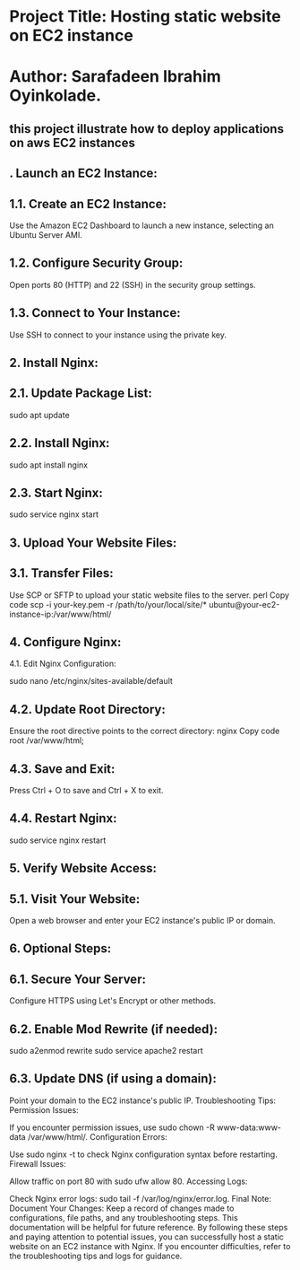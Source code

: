 # Project Title: Hosting static website on EC2 instance
# Author: Sarafadeen Ibrahim Oyinkolade.

## this project illustrate how to deploy applications on aws EC2 instances 

## . Launch an EC2 Instance:
## 1.1. Create an EC2 Instance:


Use the Amazon EC2 Dashboard to launch a new instance, selecting an Ubuntu Server AMI.
## 1.2. Configure Security Group:

Open ports 80 (HTTP) and 22 (SSH) in the security group settings.
## 1.3. Connect to Your Instance:

Use SSH to connect to your instance using the private key.
## 2. Install Nginx:
## 2.1. Update Package List:

sudo apt update
## 2.2. Install Nginx:

sudo apt install nginx
## 2.3. Start Nginx:

sudo service nginx start
## 3. Upload Your Website Files:
## 3.1. Transfer Files:

Use SCP or SFTP to upload your static website files to the server.
perl
Copy code
scp -i your-key.pem -r /path/to/your/local/site/* ubuntu@your-ec2-instance-ip:/var/www/html/
## 4. Configure Nginx:
4.1. Edit Nginx Configuration:

sudo nano /etc/nginx/sites-available/default
## 4.2. Update Root Directory:

Ensure the root directive points to the correct directory:
nginx
Copy code
root /var/www/html;
## 4.3. Save and Exit:

Press Ctrl + O to save and Ctrl + X to exit.
## 4.4. Restart Nginx:

sudo service nginx restart
## 5. Verify Website Access:
## 5.1. Visit Your Website:

Open a web browser and enter your EC2 instance's public IP or domain.
## 6. Optional Steps:
## 6.1. Secure Your Server:

Configure HTTPS using Let's Encrypt or other methods.
## 6.2. Enable Mod Rewrite (if needed):

sudo a2enmod rewrite
sudo service apache2 restart
## 6.3. Update DNS (if using a domain):

Point your domain to the EC2 instance's public IP.
Troubleshooting Tips:
Permission Issues:

If you encounter permission issues, use sudo chown -R www-data:www-data /var/www/html/.
Configuration Errors:

Use sudo nginx -t to check Nginx configuration syntax before restarting.
Firewall Issues:

Allow traffic on port 80 with sudo ufw allow 80.
Accessing Logs:

Check Nginx error logs: sudo tail -f /var/log/nginx/error.log.
Final Note:
Document Your Changes:
Keep a record of changes made to configurations, file paths, and any troubleshooting steps. This documentation will be helpful for future reference.
By following these steps and paying attention to potential issues, you can successfully host a static website on an EC2 instance with Nginx. If you encounter difficulties, refer to the troubleshooting tips and logs for guidance.
